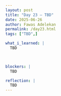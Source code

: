 ```yaml
---
layout: post
title: "Day 23 – TBD"
date: 2025-06-26
author: Fawas Adelekan
permalink: /day23.html
tags: ["TBD",]

what_i_learned: |
  TBD

  

blockers: |
  TBD

reflection: |
  TBD
---
```

